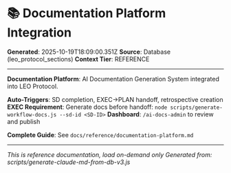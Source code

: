 # 📚 Documentation Platform Integration

**Generated**: 2025-10-19T18:09:00.351Z
**Source**: Database (leo_protocol_sections)
**Context Tier**: REFERENCE

---

**Documentation Platform**: AI Documentation Generation System integrated into LEO Protocol.

**Auto-Triggers**: SD completion, EXEC→PLAN handoff, retrospective creation
**EXEC Requirement**: Generate docs before handoff: `node scripts/generate-workflow-docs.js --sd-id <SD-ID>`
**Dashboard**: `/ai-docs-admin` to review and publish

**Complete Guide**: See `docs/reference/documentation-platform.md`

---

*This is reference documentation, load on-demand only*
*Generated from: scripts/generate-claude-md-from-db-v3.js*
